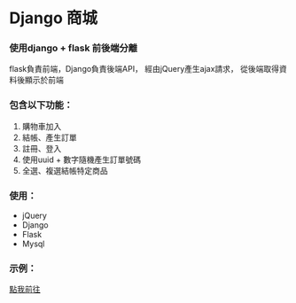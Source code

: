 # Django 商城

<h3>使用django + flask 前後端分離</h3>

<p>
	flask負責前端，Django負責後端API，
	經由jQuery產生ajax請求，
	從後端取得資料後顯示於前端
</p>

<h3>包含以下功能：</h3>

<ol>
	<li>購物車加入</li>
	<li>結帳、產生訂單</li>
	<li>註冊、登入</li>
	<li>使用uuid + 數字隨機產生訂單號碼</li>
	<li>全選、複選結帳特定商品</li>
</ol>

<h3>使用：</h3>

<ul>
	<li>jQuery</li>
	<li>Django</li>
	<li>Flask</li>
	<li>Mysql</li>
</ul>

<h3>示例：</h3>

<a href="http://crystaltechzone.in:5002/index">點我前往</a>
